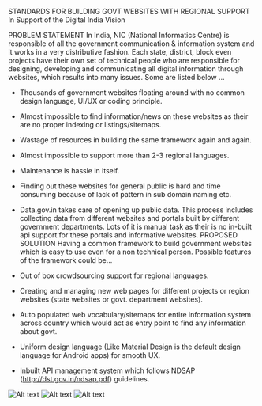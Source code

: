 STANDARDS FOR BUILDING GOVT WEBSITES WITH REGIONAL SUPPORT
In Support of the Digital India Vision

PROBLEM STATEMENT
In India, NIC (National Informatics Centre) is responsible of all the government communication & information system and it works in a very distributive fashion. Each state, district, block even projects have their own set of technical people who are responsible for designing, developing and communicating all digital information through websites, which results into many issues. Some are listed below ...

- Thousands of government websites floating around with no common design language, UI/UX or coding principle.
- Almost impossible to find information/news on these websites as their are no proper indexing or listings/sitemaps.
- Wastage of resources in building the same framework again and again.
- Almost impossible to support more than 2-3 regional languages.
- Maintenance is hassle in itself.
- Finding out these websites for general public is hard and time consuming because of lack of pattern in sub domain naming etc.
- Data.gov.in takes care of opening up public data. This process includes collecting data from different websites and portals built by different government departments. Lots of it is manual task as their is no in-built api support for these portals and informative websites.
PROPOSED SOLUTION
Having a common framework to build government websites which is easy to use even for a non technical person. Possible features of the framework could be...

- Out of box crowdsourcing support for regional languages.
- Creating and managing new web pages for different projects or region websites (state websites or govt. department websites).
- Auto populated web vocabulary/sitemaps for entire information system across country which would act as entry point to find any information about govt.
- Uniform design language (Like Material Design is the default design language for Android apps) for smooth UX.
- Inbuilt API management system which follows NDSAP (http://dst.gov.in/ndsap.pdf) guidelines.

![Alt text](/../master/public/uploads/image1.png?raw=true "Main Page")
![Alt text](/../master/public/uploads/image2.png?raw=true "Main Page")
![Alt text](/../master/public/uploads/web.png?raw=true "Main Page")